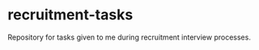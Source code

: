 recruitment-tasks
=================

Repository for tasks given to me during recruitment interview processes.
